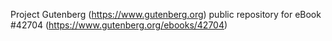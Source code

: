 Project Gutenberg (https://www.gutenberg.org) public repository for eBook #42704 (https://www.gutenberg.org/ebooks/42704)
